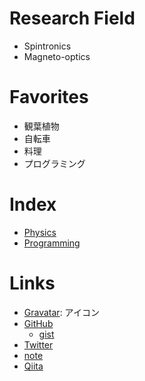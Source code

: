 # Research Field
* Spintronics
* Magneto-optics

# Favorites
- 観葉植物
- 自転車
- 料理
- プログラミング

# Index
- [Physics](physics.md)
- [Programming](doc/programming.md)

# Links
- [Gravatar](https://ja.gravatar.com/hitorigotomemo): アイコン
- [GitHub](https://github.com/y-marui)
  - [gist](https://gist.github.com/y-marui)
- [Twitter](https://twitter.com/_y_marui)
- [note](https://note.com/y_marui)
- [Qiita](https://qiita.com/y_marui)
